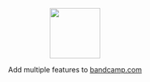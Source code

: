 <!--suppress HtmlDeprecatedAttribute, HtmlRequiredAltAttribute -->

<p align="center">
    <a href="https://addons.mozilla.org/en-US/firefox/addon/bandcamp-plus">
        <img
            width=100
            src="https://raw.githubusercontent.com/bamdadsabbagh/bandcamp-plus--extension/master/assets/icons/bandcamp-plus-icon.svg"
        >
    </a>
</p>

<p align="center">
    Add multiple features to <a href="https://www.bandcamp.com/">bandcamp.com</a>
</p>
